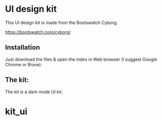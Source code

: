 # UI design kit

<p>This UI design kit is made from the Bootswatch Cyborg.</p>

<a>https://bootswatch.com/cyborg/</a>


## Installation

<p>Just download the files & open the index in Web browser (I suggest Google Chrome or Brave).</p>

## The kit:

<p>The kit is a dark mode UI kit.</p>

# kit_ui
